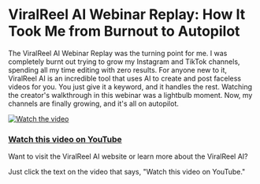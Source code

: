 # ViralReel AI Webinar Replay: How It Took Me from Burnout to Autopilot

The ViralReel AI Webinar Replay was the turning point for me. I was completely burnt out trying to grow my Instagram and TikTok channels, spending all my time editing with zero results. For anyone new to it, ViralReel AI is an incredible tool that uses AI to create and post faceless videos for you. You just give it a keyword, and it handles the rest. Watching the creator's walkthrough in this webinar was a lightbulb moment. Now, my channels are finally growing, and it's all on autopilot.

[![Watch the video](https://img.youtube.com/vi/mqIDSXv5lXQ/maxresdefault.jpg)](https://youtu.be/mqIDSXv5lXQ)

### [Watch this video on YouTube](https://youtu.be/mqIDSXv5lXQ)

Want to visit the ViralReel AI website or learn more about the ViralReel AI?

Just click the text on the video that says, "Watch this video on YouTube."
